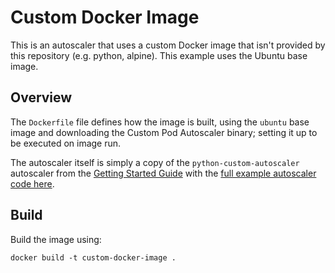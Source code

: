 # Custom Docker Image

This is an autoscaler that uses a custom Docker image that isn't provided by this repository (e.g. python, alpine).
This example uses the Ubuntu base image.

## Overview

The `Dockerfile` file defines how the image is built, using the `ubuntu` base image and downloading the Custom Pod
Autoscaler binary; setting it up to be executed on image run.

The autoscaler itself is simply a copy of the `python-custom-autoscaler` autoscaler from the
[Getting Started Guide](https://custom-pod-autoscaler.readthedocs.io/en/stable/user-guide/getting-started) with the
[full example autoscaler code here](../python-custom-autoscaler).

## Build

Build the image using:

```
docker build -t custom-docker-image .
```

